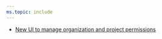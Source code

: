 ```yaml
---
ms.topic: include
---
```


- [New UI to manage organization and project permissions](#new-ui-to-manage-organization-and-project-permissions)